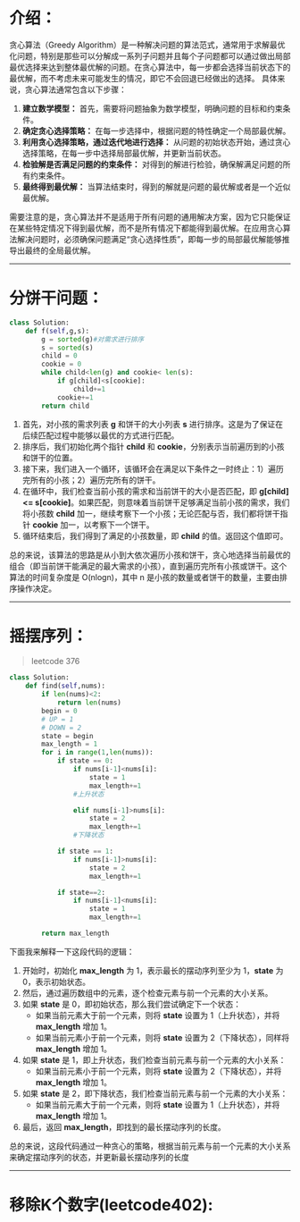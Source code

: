 # 介绍：

贪心算法（Greedy Algorithm）是一种解决问题的算法范式，通常用于求解最优化问题，特别是那些可以分解成一系列子问题并且每个子问题都可以通过做出局部最优选择来达到整体最优解的问题。在贪心算法中，每一步都会选择当前状态下的最优解，而不考虑未来可能发生的情况，即它不会回退已经做出的选择。
具体来说，贪心算法通常包含以下步骤：

1. **建立数学模型：** 首先，需要将问题抽象为数学模型，明确问题的目标和约束条件。
2. **确定贪心选择策略：** 在每一步选择中，根据问题的特性确定一个局部最优解。
3. **利用贪心选择策略，通过迭代地进行选择：** 从问题的初始状态开始，通过贪心选择策略，在每一步中选择局部最优解，并更新当前状态。
4. **检验解是否满足问题的约束条件：** 对得到的解进行检验，确保解满足问题的所有约束条件。
5. **最终得到最优解：** 当算法结束时，得到的解就是问题的最优解或者是一个近似最优解。

需要注意的是，贪心算法并不是适用于所有问题的通用解决方案，因为它只能保证在某些特定情况下得到最优解，而不是所有情况下都能得到最优解。在应用贪心算法解决问题时，必须确保问题满足“贪心选择性质”，即每一步的局部最优解能够推导出最终的全局最优解。

---

# 分饼干问题：
```python
class Solution:
    def f(self,g,s):
        g = sorted(g)#对需求进行排序
        s = sorted(s)
        child = 0
        cookie = 0
        while child<len(g) and cookie< len(s):
            if g[child]<s[cookie]:
                child+=1
            cookie+=1
        return child
```

1. 首先，对小孩的需求列表 **g** 和饼干的大小列表 **s** 进行排序。这是为了保证在后续匹配过程中能够以最优的方式进行匹配。
2. 排序后，我们初始化两个指针 **child** 和 **cookie**，分别表示当前遍历到的小孩和饼干的位置。
3. 接下来，我们进入一个循环，该循环会在满足以下条件之一时终止：1）遍历完所有的小孩；2）遍历完所有的饼干。
4. 在循环中，我们检查当前小孩的需求和当前饼干的大小是否匹配，即 **g[child] <= s[cookie]**。如果匹配，则意味着当前饼干足够满足当前小孩的需求，我们将小孩数 **child** 加一，继续考察下一个小孩；无论匹配与否，我们都将饼干指针 **cookie** 加一，以考察下一个饼干。
5. 循环结束后，我们得到了满足的小孩数量，即 **child** 的值。返回这个值即可。

总的来说，该算法的思路是从小到大依次遍历小孩和饼干，贪心地选择当前最优的组合（即当前饼干能满足的最大需求的小孩），直到遍历完所有小孩或饼干。这个算法的时间复杂度是 O(nlogn)，其中 n 是小孩的数量或者饼干的数量，主要由排序操作决定。

---

# 摇摆序列：
> leetcode 376

```python
class Solution:
    def find(self,nums):
        if len(nums)<2:
            return len(nums)
        begin = 0
        # UP = 1
        # DOWN = 2
        state = begin
        max_length = 1
        for i in range(1,len(nums)):
            if state == 0:
                if nums[i-1]<nums[i]:
                    state = 1
                    max_length+=1
                #上升状态

                elif nums[i-1]>nums[i]:
                    state = 2
                    max_length+=1
                #下降状态

            if state == 1:
                if nums[i-1]>nums[i]:
                    state = 2
                    max_length+=1

            if state==2:
                if nums[i-1]<nums[i]:
                    state = 1
                    max_length+=1

        return max_length
```
下面我来解释一下这段代码的逻辑：

1. 开始时，初始化 **max_length** 为 1，表示最长的摆动序列至少为 1，**state** 为 0，表示初始状态。
2. 然后，通过遍历数组中的元素，逐个检查元素与前一个元素的大小关系。
3. 如果 **state** 是 0，即初始状态，那么我们尝试确定下一个状态：
   - 如果当前元素大于前一个元素，则将 **state** 设置为 1（上升状态），并将 **max_length** 增加 1。
   - 如果当前元素小于前一个元素，则将 **state** 设置为 2（下降状态），同样将 **max_length** 增加 1。
4. 如果 **state** 是 1，即上升状态，我们检查当前元素与前一个元素的大小关系：
   - 如果当前元素小于前一个元素，则将 **state** 设置为 2（下降状态），并将 **max_length** 增加 1。
5. 如果 **state** 是 2，即下降状态，我们检查当前元素与前一个元素的大小关系：
   - 如果当前元素大于前一个元素，则将 **state** 设置为 1（上升状态），并将 **max_length** 增加 1。
6. 最后，返回 **max_length**，即找到的最长摆动序列的长度。

总的来说，这段代码通过一种贪心的策略，根据当前元素与前一个元素的大小关系来确定摆动序列的状态，并更新最长摆动序列的长度

---

# 移除K个数字(leetcode402):

